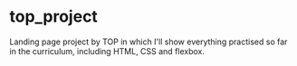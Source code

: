 # top_project
Landing page project by TOP in which I'll show everything practised so far in the curriculum, including HTML, CSS and flexbox.
